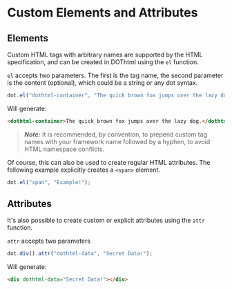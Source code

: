 # Custom Elements and Attributes

## Elements

Custom HTML tags with arbitrary names are supported by the HTML specification, and can be created in DOThtml using the `el` function. 

`el` accepts two parameters. The first is the tag name, the second parameter is the content (optional), which could be a string or any dot syntax.

``` JavaScript
dot.el("dothtml-container", "The quick brown fox jumps over the lazy dog.");
```

Will generate:

``` HTML
<dothtml-container>The quick brown fox jumps over the lazy dog.</dothtml-container>
```

> **_Note:_** It is recommended, by convention, to prepend custom tag names with your framework name followed by a hyphen, to avoid HTML namespace conflicts.

Of course, this can also be used to create regular HTML attributes. The following example explicitly creates a `<span>` element.

``` JavaScript
dot.el("span", "Example!");
```

## Attributes

It's also possible to create custom or explicit attributes using the `attr` function. 

`attr` accepts two parameters

``` JavaScript
dot.div().attr("dothtml-data", "Secret Data!");
```

Will generate:

``` HTML
<div dothtml-data="Secret Data!"></div>
```